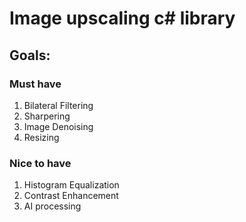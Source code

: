 # Image upscaling c# library 

## Goals:

### Must have
1. Bilateral Filtering
1. Sharpering
1. Image Denoising
1. Resizing

### Nice to have
1. Histogram Equalization 
1. Contrast Enhancement
1. AI processing
